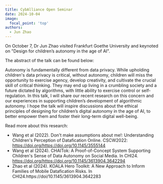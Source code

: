 ```yaml
---
title: CybAlliance Open Seminar
date: 2024-10-04
image:
  focal_point: 'top'
authors:
  - Jun Zhao
---
```



On October 7, Dr Jun Zhao visited Frankfurt Goethe University and keynoted on "Design for children’s autonomy in the age of AI".


The abstract of the talk can be found below: 

Autonomy is fundamentally different from data privacy. While upholding children's data privacy is critical, without autonomy, children will miss the opportunity to exercise agency, develop creativity, and cultivate the crucial skill of critical thinking. They may end up living in a crumbling society and a future dictated by algorithms, with little ability to exercise control or self-regulation. In this talk, I will share our recent research on this concern and our experiences in supporting children’s development of algorithmic autonomy. I hope the talk will inspire discussions about the ethical principles of designing for children’s digital autonomy in the age of AI, to better empower them and foster their long-term digital well-being.


Read more about this research:

- Wang et al (2022). Don't make assumptions about me!: Understanding Children's Perception of Datafication Online. CSCW2022: https://doi.org/https://doi.org/10.1145/3555144
- Wang et al (2024). CHAITok: A Proof-of-Concept System Supporting Children's Sense of Data Autonomy on Social Media. In CHI24. https://doi.org/https://doi.org/10.1145/3613904.3642294
- Zhao et al (2024). KOALA Hero Toolkit: A New Approach to Inform Families of Mobile Datafication Risks. In CHI24.https://doi/10.1145/3613904.3642283


